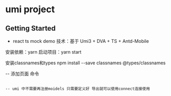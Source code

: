 # umi project

## Getting Started
- react ts mock demo
技术：基于 Umi3 + DVA + TS + Antd-Mobile

安装依赖：yarn
启动项目：yarn start

安装classnames和types
npm install --save classnames @types/classnames

-- 添加页面 命令
``` umi g page cart/index --typescript --less

-- umi 中不需要再注册moidels 只需要定义好 导出就可以使用connect连接使用